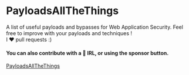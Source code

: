 # PayloadsAllTheThings
A list of useful payloads and bypasses for Web Application Security. Feel free to improve with your payloads and techniques !\
I ❤️ pull requests :)
#### You can also contribute with a 🍻 IRL, or using the sponsor button.
     
 <a href="https://github.com/hackerrishad/PayloadsAllTheThings" >PayloadsAllTheThings</a>
